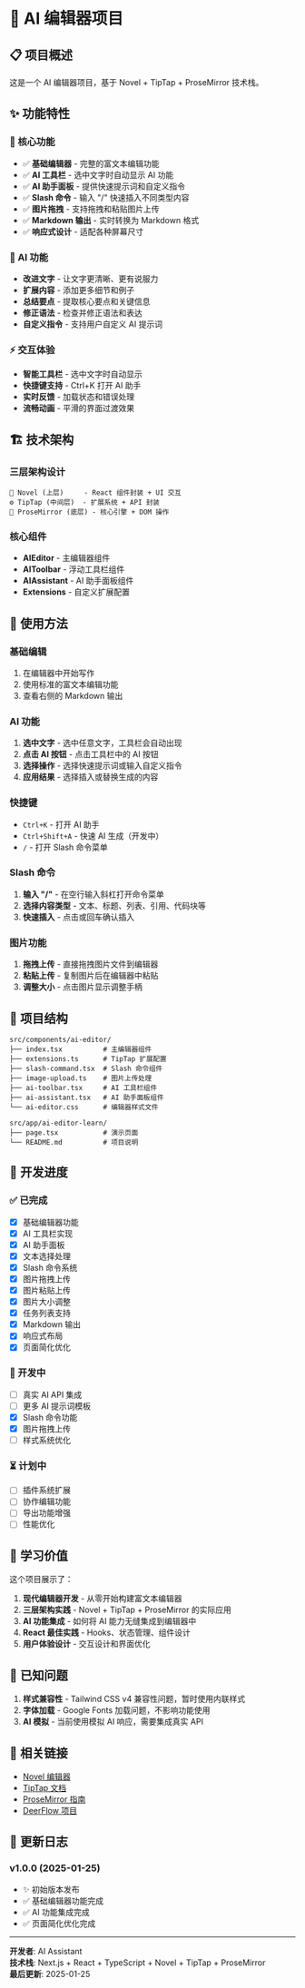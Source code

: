 # 🤖 AI 编辑器项目

## 📋 项目概述

这是一个 AI 编辑器项目，基于 Novel + TipTap + ProseMirror 技术栈。

## ✨ 功能特性

### 🎯 核心功能
- ✅ **基础编辑器** - 完整的富文本编辑功能
- ✅ **AI 工具栏** - 选中文字时自动显示 AI 功能
- ✅ **AI 助手面板** - 提供快速提示词和自定义指令
- ✅ **Slash 命令** - 输入 "/" 快速插入不同类型内容
- ✅ **图片拖拽** - 支持拖拽和粘贴图片上传
- ✅ **Markdown 输出** - 实时转换为 Markdown 格式
- ✅ **响应式设计** - 适配各种屏幕尺寸

### 🤖 AI 功能
- **改进文字** - 让文字更清晰、更有说服力
- **扩展内容** - 添加更多细节和例子
- **总结要点** - 提取核心要点和关键信息
- **修正语法** - 检查并修正语法和表达
- **自定义指令** - 支持用户自定义 AI 提示词

### ⚡ 交互体验
- **智能工具栏** - 选中文字时自动显示
- **快捷键支持** - Ctrl+K 打开 AI 助手
- **实时反馈** - 加载状态和错误处理
- **流畅动画** - 平滑的界面过渡效果

## 🏗️ 技术架构

### 三层架构设计
```
🎨 Novel (上层)     - React 组件封装 + UI 交互
⚙️ TipTap (中间层)  - 扩展系统 + API 封装  
🔧 ProseMirror (底层) - 核心引擎 + DOM 操作
```

### 核心组件
- **AIEditor** - 主编辑器组件
- **AIToolbar** - 浮动工具栏组件
- **AIAssistant** - AI 助手面板组件
- **Extensions** - 自定义扩展配置

## 🚀 使用方法

### 基础编辑
1. 在编辑器中开始写作
2. 使用标准的富文本编辑功能
3. 查看右侧的 Markdown 输出

### AI 功能
1. **选中文字** - 选中任意文字，工具栏会自动出现
2. **点击 AI 按钮** - 点击工具栏中的 AI 按钮
3. **选择操作** - 选择快速提示词或输入自定义指令
4. **应用结果** - 选择插入或替换生成的内容

### 快捷键
- `Ctrl+K` - 打开 AI 助手
- `Ctrl+Shift+A` - 快速 AI 生成（开发中）
- `/` - 打开 Slash 命令菜单

### Slash 命令
1. **输入 "/"** - 在空行输入斜杠打开命令菜单
2. **选择内容类型** - 文本、标题、列表、引用、代码块等
3. **快速插入** - 点击或回车确认插入

### 图片功能
1. **拖拽上传** - 直接拖拽图片文件到编辑器
2. **粘贴上传** - 复制图片后在编辑器中粘贴
3. **调整大小** - 点击图片显示调整手柄

## 📁 项目结构

```
src/components/ai-editor/
├── index.tsx          # 主编辑器组件
├── extensions.ts      # TipTap 扩展配置
├── slash-command.tsx  # Slash 命令组件
├── image-upload.ts    # 图片上传处理
├── ai-toolbar.tsx     # AI 工具栏组件
├── ai-assistant.tsx   # AI 助手面板组件
└── ai-editor.css      # 编辑器样式文件

src/app/ai-editor-learn/
├── page.tsx           # 演示页面
└── README.md          # 项目说明
```

## 🔧 开发进度

### ✅ 已完成
- [x] 基础编辑器功能
- [x] AI 工具栏实现
- [x] AI 助手面板
- [x] 文本选择处理
- [x] Slash 命令系统
- [x] 图片拖拽上传
- [x] 图片粘贴上传
- [x] 图片大小调整
- [x] 任务列表支持
- [x] Markdown 输出
- [x] 响应式布局
- [x] 页面简化优化

### 🔄 开发中
- [ ] 真实 AI API 集成
- [ ] 更多 AI 提示词模板
- [x] Slash 命令功能
- [x] 图片拖拽上传
- [ ] 样式系统优化

### ⏳ 计划中
- [ ] 插件系统扩展
- [ ] 协作编辑功能
- [ ] 导出功能增强
- [ ] 性能优化

## 🎯 学习价值

这个项目展示了：

1. **现代编辑器开发** - 从零开始构建富文本编辑器
2. **三层架构实践** - Novel + TipTap + ProseMirror 的实际应用
3. **AI 功能集成** - 如何将 AI 能力无缝集成到编辑器中
4. **React 最佳实践** - Hooks、状态管理、组件设计
5. **用户体验设计** - 交互设计和界面优化

## 🐛 已知问题

1. **样式兼容性** - Tailwind CSS v4 兼容性问题，暂时使用内联样式
2. **字体加载** - Google Fonts 加载问题，不影响功能使用
3. **AI 模拟** - 当前使用模拟 AI 响应，需要集成真实 API

## 🔗 相关链接

- [Novel 编辑器](https://novel.sh/)
- [TipTap 文档](https://tiptap.dev/)
- [ProseMirror 指南](https://prosemirror.net/)
- [DeerFlow 项目](https://github.com/bytedance/deer-flow)

## 📝 更新日志

### v1.0.0 (2025-01-25)
- ✨ 初始版本发布
- ✅ 基础编辑器功能完成
- ✅ AI 功能集成完成
- ✅ 页面简化优化完成

---

**开发者**: AI Assistant  
**技术栈**: Next.js + React + TypeScript + Novel + TipTap + ProseMirror  
**最后更新**: 2025-01-25
